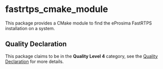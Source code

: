 # fastrtps_cmake_module

This package provides a CMake module to find the eProsima FastRTPS installation on a system.

## Quality Declaration

This package claims to be in the **Quality Level 4** category, see the [Quality Declaration](QUALITY_DECLARATION.md) for more details.
